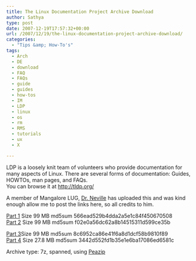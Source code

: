 ```yaml
---
title: The Linux Documentation Project Archive Download
author: Sathya
type: post
date: 2007-12-19T17:57:32+00:00
url: /2007/12/19/the-linux-documentation-project-archive-download/
categories:
  - "Tips &amp; How-To's"
tags:
  - Arch
  - DE
  - download
  - FAQ
  - FAQs
  - guide
  - guides
  - how-tos
  - IM
  - LDP
  - linux
  - os
  - rm
  - RMS
  - tutorials
  - ux
  - X

---
```

LDP is a loosely knit team of volunteers who provide documentation for many aspects of Linux. There are several forms of documentation: Guides, HOWTOs, man pages, and FAQs.  
You can browse it at <http://tldp.org/>

A member of Mangalore LUG, [Dr. Neville][1] has uploaded this and was kind enough allow me to post the links here, so all credits to him.

[Part 1][2] Size 99 MB md5sum 566ead529b4dda2a5e1c84f450670508  
[Part 2][3] Size 99 MB md5sum f02e0a56dc62a8b14515311d599ce35b

[Part 3][4]Size 99 MB md5sum 8c6952ca86e41f6a8d1dcf58b9810f89  
[Part 4][5] Size 27.8 MB md5sum 3442d552fd1b35e1e6ba17086ed6581c

Archive type: 7z, spanned, using [Peazip][6]

 [1]: http://www.neville.in
 [2]: http://massmirror.com/6ca088866dbde318492c663f5ec2d5ff.html
 [3]: http://massmirror.com/ee1d724b95e04ee279d71e77acba4bcd.html
 [4]: http://massmirror.com/2953e708af2046731f33c3452289b032.html
 [5]: http://massmirror.com/590674386115e4b336f26f0d04df5eef.html%5D
 [6]: http://peazip.sourceforge.net/